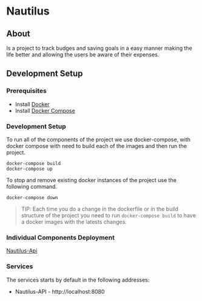 # Nautilus #

## About ##

Is a project to track budges and saving goals in a easy manner making the life better and allowing the users be aware of their expenses.

## Development Setup ##

### Prerequisites

* Install [Docker](https://docs.docker.com/get-docker/)
* Install [Docker Compose](https://docs.docker.com/compose/install/)

### Development Setup

To run all of the components of the project we use docker-compose, with docker compose with need to build each of the images and then run the project.

```shell
docker-compose build
docker-compose up
```

To stop and remove existing docker instances of the project use the following command.

```shell
docker-compose down
```

> TIP: Each time you do a change in the dockerfile or in the build structure of the project you need to run `docker-compose build` to have a docker images with the latests changes.

### Individual Components Deployment
[Nautilus-Api](nautilus-api/README.md)

### Services

The services starts by default in the following addresses:
* Nautilus-API - http://localhost:8080